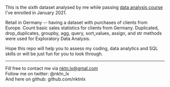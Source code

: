 This is the sixth dataset analysed by me while passing [data analysis course](https://karpov.courses/) I've enrolled in January 2021.   


Retail in Germany -- having a dataset with purchases of clients from Europe. Count basic sales statistics for clients from Germany. Duplicated, drop_duplicates, groupby, agg, query, sort_values, assign, and str methods were used for Exploratory Data Analysis.  



Hope this repo will help you to assess my coding, data analytics and SQL skills or will be just fun for you to look through.    



--------------------------------------------
Fill free to contact me via nktn.lx@gmal.com  
Follow me on twitter: @nktn_lx  
And here on github: github.com/nktnlx  